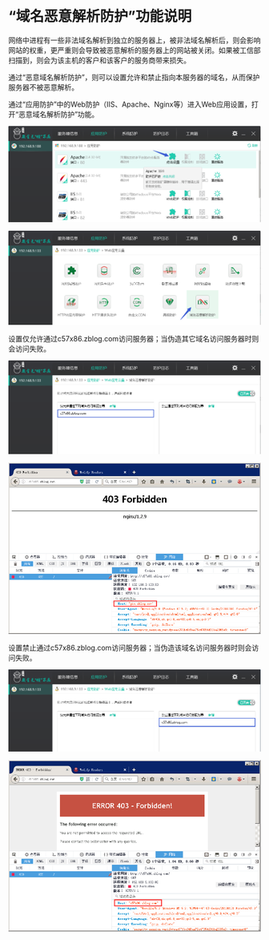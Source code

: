 # “域名恶意解析防护”功能说明

网络中进程有一些非法域名解析到独立的服务器上，被非法域名解析后，则会影响网站的权重，更严重则会导致被恶意解析的服务器上的网站被关闭。如果被工信部扫描到，则会为该主机的客户和该客户的服务商带来损失。

通过“恶意域名解析防护”，则可以设置允许和禁止指向本服务器的域名，从而保护服务器不被恶意解析。

通过“应用防护”中的Web防护（IIS、Apache、Nginx等）进入Web应用设置，打开“恶意域名解析防护”功能。

![](/assets/f0701.png)

![](/assets/f3001.png)

设置仅允许通过c57x86.zblog.com访问服务器；当伪造其它域名访问服务器时则会访问失败。

![](/assets/f3002.png)

![](/assets/f3003.png)

设置禁止通过c57x86.zblog.com访问服务器；当伪造该域名访问服务器时则会访问失败。

![](/assets/f3004.png)

![](/assets/f3005.png)